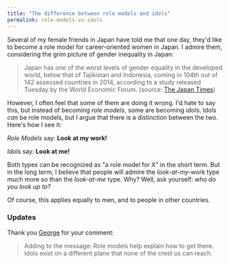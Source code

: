 ```yaml
---
title: "The difference between role models and idols"
permalink: role-models-vs-idols
---
```


Several of my female friends in Japan have told me that one day, they'd like to become a role model for career-oriented women in Japan. I admire them, considering the grim picture of gender inequality in Japan:

> Japan has one of the worst levels of gender equality in the developed world, below that of Tajikistan and Indonesia, coming in 104th out of 142 assessed countries in 2014, according to a study released Tuesday by the World Economic Forum. (source: [The Japan Times](http://www.japantimes.co.jp/news/2014/10/29/national/japan-remains-near-bottom-of-gender-gap-ranking/))

However, I often feel that some of them are doing it wrong. I'd hate to say this, but instead of becoming *role models*, some are becoming *idols*. Idols *can* be role models, but I argue that there is a distinction between the two. Here's how I see it:

*Role Models* say: **Look at my work!**

*Idols* say: **Look at me!**

Both types can be recognized as "a role model for X" in the short term. But in the long term, I believe that people will admire the *look-at-my-work* type much more so than the *look-at-me* type. Why? Well, ask yourself: *who do you look up to?*

Of course, this applies equally to men, and to people in other countries.

### Updates

Thank you [George](https://www.linkedin.com/in/georgeanders) for your comment:

> Adding to the message: Role models help explain how to get there. Idols exist on a different plane that none of the crest us can reach.
